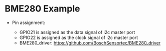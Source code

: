 # BME280 Example

* Pin assignment:

   *    GPIO21 is assigned as the data signal of i2c master port
   *    GPIO22 is assigned as the clock signal of i2c master port
   *    BME280_driver: https://github.com/BoschSensortec/BME280_driver
 